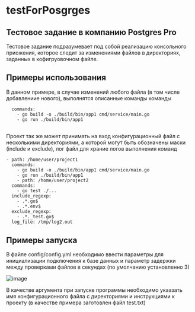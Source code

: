 # testForPosgrges
## Тестовое задание в компанию Postgres Pro
Тестовое задание подразумевает под собой реализацию консольного приожения, которое следит за изменениями файлов в директориях, заданных в кофигруовочном файле.
## Примеры использования
В данном примере, в случае изменений любого файла (в том числе добавлениие нового), выполнятся описанные команды команды
```- path: /home/user/project1
  commands:
    - go build -o ./build/bin/app1 cmd/service/main.go
    - go run ./build/bin/app1
```
##
Проект так же может принимать на вход конфигурационный файл с несколькими директориями, а которой могут быть обозначены маски (include и exclude), лог файл для храние логов выполнения команд
```
- path: /home/user/project1
  commands:
    - go build -o ./build/bin/app1 cmd/service/main.go
    - go run ./build/bin/app1
    - path: /home/user/project2
  commands:
    - go test ./...
  include_regexp:
    - .*.go$
    - .*.env$
  exclude_regexp:
    - .*._test.go$
  log_file: /tmp/log2.out
```
## Примеры запуска
В файле config/config.yml необходимо ввести параметры для инициализации подключения к базе данных и параметр задержки между проверками файлов в секундах (по умолчанию установленно 3)

![image](https://github.com/almazius/testForPosgrges/assets/101062396/a02be89d-dd96-4ac6-b593-a90b6169cf21)

В качестве аргумента при запуске программы необходимо укаазать имя конфигурационного файла с директориями и инструкциями к проекту (в качестве примера заготовлен файл test.txt)
